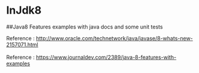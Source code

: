# InJdk8
##Java8 Features examples with java docs and some unit tests

Reference : http://www.oracle.com/technetwork/java/javase/8-whats-new-2157071.html
<br/>			
Reference : https://www.journaldev.com/2389/java-8-features-with-examples

